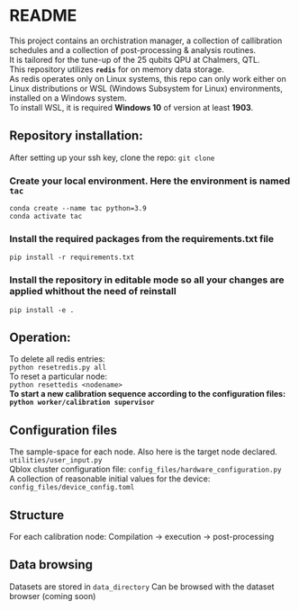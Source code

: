 # README #
This project contains an orchistration manager, a collection of callibration schedules and a collection of post-processing & analysis routines.  
It is tailored for the tune-up of the 25 qubits QPU at Chalmers, QTL.  
This repository utilizes **`redis`** for on memory data storage.  
As redis operates only on Linux systems, this repo can only work either on Linux distributions or WSL (Windows Subsystem for Linux) environments, installed on a Windows system.  
To install WSL, it is required **Windows 10** of version at least **1903**.

## Repository installation:
After setting up your ssh key, clone the repo:
```git clone```

### Create your local environment. Here the environment is named `tac` ###
```conda create --name tac python=3.9```  
```conda activate tac```

### Install the required packages from the requirements.txt file ###
```pip install -r requirements.txt```

### Install the repository in editable mode so all your changes are applied whithout the need of reinstall ###
```pip install -e .```

## Operation: ##
To delete all redis entries:  
```python resetredis.py all```  
To reset a particular node:  
```python resettedis <nodename>```  
**To start a new calibration sequence according to the configuration files:**  
**```python worker/calibration supervisor```**  

## Configuration files
The sample-space for each node. Also here is the target node declared.  
`utilities/user_input.py`  
Qblox cluster configuration file:
`config_files/hardware_configuration.py`  
A collection of reasonable initial values for the device:
`config_files/device_config.toml`  

## Structure
For each calibration node: 
Compilation -> execution -> post-processing  

## Data browsing
Datasets are stored in `data_directory`
Can be browsed with the dataset browser (coming soon)
